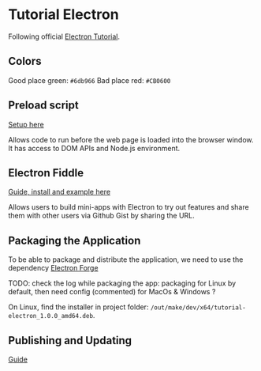 # Tutorial Electron

Following official [Electron Tutorial](https://www.electronjs.org/docs/latest/tutorial/tutorial-first-app).

## Colors

Good place green: `#6db966`
Bad place red: `#CB0600`

## Preload script

[Setup here](https://www.electronjs.org/docs/latest/tutorial/tutorial-preload)

Allows code to run before the web page is loaded into the browser window. It has access to DOM APIs and Node.js environment.

## Electron Fiddle

[Guide, install and example here](https://www.electronjs.org/docs/latest/tutorial/examples)

Allows users to build mini-apps with Electron to try out features and share them with other users via Github Gist by sharing the URL.

## Packaging the Application

To be able to package and distribute the application, we need to use the dependency [Electron Forge](https://www.electronjs.org/docs/latest/tutorial/tutorial-packaging)

TODO: check the log while packaging the app: packaging for Linux by default, then need config (commented) for MacOs & Windows ?

On Linux, find the installer in project folder: `/out/make/dev/x64/tutorial-electron_1.0.0_amd64.deb`.

## Publishing and Updating

[Guide](https://www.electronjs.org/docs/latest/tutorial/tutorial-publishing-updating)
